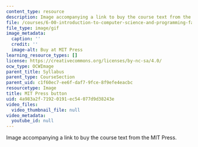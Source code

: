 ```yaml
---
content_type: resource
description: Image accompanying a link to buy the course text from the MIT Press.
file: /courses/6-00-introduction-to-computer-science-and-programming-fall-2008/4a983a2f71920191ec54077d9d38243e_mp_logo.gif
file_type: image/gif
image_metadata:
  caption: ''
  credit: ''
  image-alt: Buy at MIT Press
learning_resource_types: []
license: https://creativecommons.org/licenses/by-nc-sa/4.0/
ocw_type: OCWImage
parent_title: Syllabus
parent_type: CourseSection
parent_uid: c1f60ec7-ee6f-daf7-9fce-8f9efe4eacbc
resourcetype: Image
title: MIT Press button
uid: 4a983a2f-7192-0191-ec54-077d9d38243e
video_files:
  video_thumbnail_file: null
video_metadata:
  youtube_id: null
---
```

Image accompanying a link to buy the course text from the MIT Press.